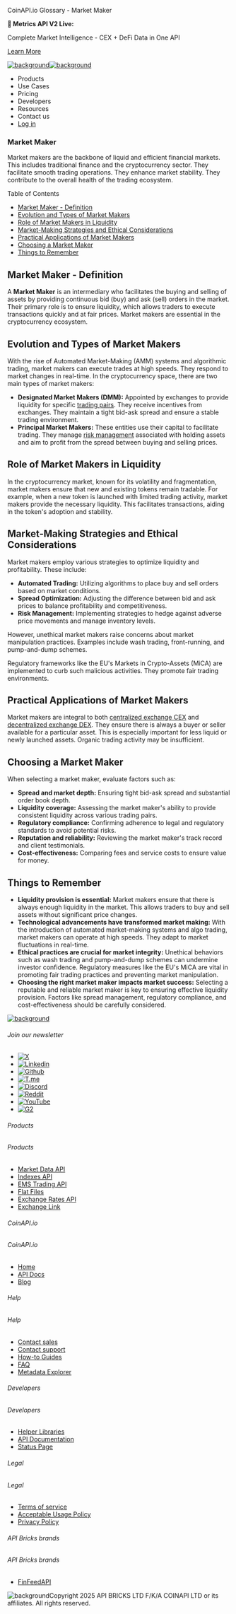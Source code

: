 CoinAPI.io Glossary - Market Maker

**🚀 Metrics API V2 Live:**

Complete Market Intelligence - CEX + DeFi Data in One API

[Learn More](https://www.coinapi.io/blog/metrics-api-v2-trading-volume-analysis-and-on-chain-metrics)

[![background](https://cdn.sanity.io/images/o65xz72l/production/268144c90959611dea3e360f81e4549c3cd03fd0-142x34.svg)![background](https://cdn.sanity.io/images/o65xz72l/production/e0ca0c29b08cb53631d77de4a84246da316d55d2-142x34.svg)](/)

* Products
* Use Cases
* Pricing
* Developers
* Resources
* Contact us
* [Log in](https://console.coinapi.io/)

### Market Maker

Market makers are the backbone of liquid and efficient financial markets. This includes traditional finance and the cryptocurrency sector. They facilitate smooth trading operations. They enhance market stability. They contribute to the overall health of the trading ecosystem.

Table of Contents

* [Market Maker - Definition](#link-6d94065d6190)
* [Evolution and Types of Market Makers](#link-498b2a8bda9a)
* [Role of Market Makers in Liquidity](#link-017c5ae1e54e)
* [Market-Making Strategies and Ethical Considerations](#link-f5aba62a520d)
* [Practical Applications of Market Makers](#link-7b1fb08457ca)
* [Choosing a Market Maker](#link-f1fbc306cf6e)
* [Things to Remember](#link-679ddf1d1237)

Market Maker - Definition
-------------------------

A **Market Maker** is an intermediary who facilitates the buying and selling of assets by providing continuous bid (buy) and ask (sell) orders in the market. Their primary role is to ensure liquidity, which allows traders to execute transactions quickly and at fair prices. Market makers are essential in the cryptocurrency ecosystem.

Evolution and Types of Market Makers
------------------------------------

With the rise of Automated Market-Making (AMM) systems and algorithmic trading, market makers can execute trades at high speeds. They respond to market changes in real-time. In the cryptocurrency space, there are two main types of market makers:

* **Designated Market Makers (DMM):** Appointed by exchanges to provide liquidity for specific [trading pairs](https://www.coinapi.io/learn/glossary/trading-pair). They receive incentives from exchanges. They maintain a tight bid-ask spread and ensure a stable trading environment.
* **Principal Market Makers:** These entities use their capital to facilitate trading. They manage [risk management](https://www.coinapi.io/learn/glossary/risk-management) associated with holding assets and aim to profit from the spread between buying and selling prices.

Role of Market Makers in Liquidity
----------------------------------

In the cryptocurrency market, known for its volatility and fragmentation, market makers ensure that new and existing tokens remain tradable. For example, when a new token is launched with limited trading activity, market makers provide the necessary liquidity. This facilitates transactions, aiding in the token's adoption and stability.

Market-Making Strategies and Ethical Considerations
---------------------------------------------------

Market makers employ various strategies to optimize liquidity and profitability. These include:

* **Automated Trading:** Utilizing algorithms to place buy and sell orders based on market conditions.
* **Spread Optimization:** Adjusting the difference between bid and ask prices to balance profitability and competitiveness.
* **Risk Management:** Implementing strategies to hedge against adverse price movements and manage inventory levels.

However, unethical market makers raise concerns about market manipulation practices. Examples include wash trading, front-running, and pump-and-dump schemes.

Regulatory frameworks like the EU's Markets in Crypto-Assets (MiCA) are implemented to curb such malicious activities. They promote fair trading environments.

Practical Applications of Market Makers
---------------------------------------

Market makers are integral to both [centralized exchange CEX](https://www.coinapi.io/learn/glossary/centralized-exchange-cex) and [decentralized exchange DEX](https://www.coinapi.io/learn/glossary/decentralized-exchange-dex). They ensure there is always a buyer or seller available for a particular asset. This is especially important for less liquid or newly launched assets. Organic trading activity may be insufficient.

Choosing a Market Maker
-----------------------

When selecting a market maker, evaluate factors such as:

* **Spread and market depth:** Ensuring tight bid-ask spread and substantial order book depth.
* **Liquidity coverage:** Assessing the market maker's ability to provide consistent liquidity across various trading pairs.
* **Regulatory compliance:** Confirming adherence to legal and regulatory standards to avoid potential risks.
* **Reputation and reliability:** Reviewing the market maker's track record and client testimonials.
* **Cost-effectiveness:** Comparing fees and service costs to ensure value for money.

Things to Remember
------------------

* **Liquidity provision is essential:** Market makers ensure that there is always enough liquidity in the market. This allows traders to buy and sell assets without significant price changes.
* **Technological advancements have transformed market making:** With the introduction of automated market-making systems and algo trading, market makers can operate at high speeds. They adapt to market fluctuations in real-time.
* **Ethical practices are crucial for market integrity:** Unethical behaviors such as wash trading and pump-and-dump schemes can undermine investor confidence. Regulatory measures like the EU's MiCA are vital in promoting fair trading practices and preventing market manipulation.
* **Choosing the right market maker impacts market success:** Selecting a reputable and reliable market maker is key to ensuring effective liquidity provision. Factors like spread management, regulatory compliance, and cost-effectiveness should be carefully considered.

[![background](https://cdn.sanity.io/images/o65xz72l/production/99475f0760777c30125556b2707e1e8f77f2fba0-179x42.svg)](/)

###### Join our newsletter

* [![X](https://cdn.sanity.io/images/o65xz72l/production/89a93ecdd3eaa62f0d2bad091ff6d92a31e9c372-28x28.svg)](https://twitter.com/realcoinapi "X")
* [![Linkedin](https://cdn.sanity.io/images/o65xz72l/production/be666e8656abe83e43c1db9a3ab76d44b9af5cb5-28x28.svg)](https://www.linkedin.com/company/coinapi "Linkedin")
* [![Github](https://cdn.sanity.io/images/o65xz72l/production/80703d2d9baaef7e7f5471a54a720b9383a63aab-28x28.svg)](https://github.com/coinapi/coinapi-sdk "Github")
* [![T.me](https://cdn.sanity.io/images/o65xz72l/production/39be23a1db383ad12c3e9d4bebae9bc77bf59b8b-28x28.svg)](https://t.me/coinapiofficial "T.me")
* [![Discord](https://cdn.sanity.io/images/o65xz72l/production/9862f060f9b89536f18d4e8770a11bfb00c3e3fd-30x28.svg)](https://discord.gg/vgJbjjsVaC "Discord")
* [![Reddit](https://cdn.sanity.io/images/o65xz72l/production/d02e41d1eab87d289f2bc6a390bcd0c7def1b7ac-30x28.svg)](https://www.reddit.com/r/CoinAPI/ "Reddit")
* [![YouTube](https://cdn.sanity.io/images/o65xz72l/production/535425f0f99df8b6173d663721f8941430d637b2-28x28.svg)](https://www.youtube.com/@CoinAPI_Official "YouTube")
* [![G2](/_next/image?url=https%3A%2F%2Fcdn.sanity.io%2Fimages%2Fo65xz72l%2Fproduction%2F4b1d455c2cab4bf625e7cc96a1b74695c0b3c4bc-28x28.png&w=64&q=75)](https://www.g2.com/products/coinapi/reviews "G2")

###### Products

###### Products

* [Market Data API](/products/market-data-api)
* [Indexes API](/products/indexes-api)
* [EMS Trading API](/products/ems-api)
* [Flat Files](/products/flat-files)
* [Exchange Rates API](/products/exchange-rates-api)
* [Exchange Link](https://www.coinapi.io/products/exchange-link)

###### CoinAPI.io

###### CoinAPI.io

* [Home](https://www.coinapi.io/)
* [API Docs](https://docs.coinapi.io/?_gl=1*jgom05*_gcl_au*NTIxNjU3NzExLjE3MzU1OTM0MTE.*_ga*OTI3MDg0NzQ2LjE3MzU1OTM0MDk.*_ga_063767QGZW*MTczODA3Mzc5MC43My4wLjE3MzgwNzM3OTAuNjAuMC4w*_ga_EXCQW96F7R*MTczODA3Mzc5MC4xMjEuMC4xNzM4MDczNzkwLjAuMC4w)
* [Blog](https://www.coinapi.io/blog)

###### Help

###### Help

* [Contact sales](/contact-us)
* [Contact support](https://console.coinapi.io/?link=/support-tickets)
* [How-to Guides](https://docs.coinapi.io/market-data/how-to-guides/?_gl=1*16m3ndl*_gcl_au*NTIxNjU3NzExLjE3MzU1OTM0MTE.*_ga*OTI3MDg0NzQ2LjE3MzU1OTM0MDk.*_ga_063767QGZW*MTczODA3Mzc5MC43My4wLjE3MzgwNzM3OTAuNjAuMC4w*_ga_EXCQW96F7R*MTczODA3Mzc5MC4xMjEuMC4xNzM4MDczNzkwLjAuMC4w)
* [FAQ](https://docs.coinapi.io/general/faq/?_gl=1*dfjpiw*_gcl_au*NTIxNjU3NzExLjE3MzU1OTM0MTE.*_ga*OTI3MDg0NzQ2LjE3MzU1OTM0MDk.*_ga_063767QGZW*MTczODA3Mzc5MC43My4wLjE3MzgwNzM3OTAuNjAuMC4w*_ga_EXCQW96F7R*MTczODA3Mzc5MC4xMjEuMC4xNzM4MDczNzkwLjAuMC4w)
* [Metadata Explorer](https://docs.coinapi.io/market-data/metadata-tables/introduction)

###### Developers

###### Developers

* [Helper Libraries](https://github.com/api-bricks/api-bricks-sdk/)
* [API Documentation](https://docs.coinapi.io/?_gl=1*iuavdb*_gcl_au*NTIxNjU3NzExLjE3MzU1OTM0MTE.*_ga*OTI3MDg0NzQ2LjE3MzU1OTM0MDk.*_ga_063767QGZW*MTczODA3Mzc5MC43My4wLjE3MzgwNzM3OTAuNjAuMC4w*_ga_EXCQW96F7R*MTczODA3Mzc5MC4xMjEuMC4xNzM4MDczNzkwLjAuMC4w)
* [Status Page](https://status.coinapi.io/?_gl=1*1ww1bbe*_gcl_au*NTIxNjU3NzExLjE3MzU1OTM0MTE.*_ga*OTI3MDg0NzQ2LjE3MzU1OTM0MDk.*_ga_063767QGZW*MTczODA3Mzc5MC43My4wLjE3MzgwNzM3OTAuNjAuMC4w*_ga_EXCQW96F7R*MTczODA3Mzc5MC4xMjEuMC4xNzM4MDczNzkwLjAuMC4w)

###### Legal

###### Legal

* [Terms of service](/legal#terms)
* [Acceptable Usage Policy](/legal#aup)
* [Privacy Policy](/legal#policy)

###### API Bricks brands

###### API Bricks brands

* [FinFeedAPI](https://finfeedapi.com/?utm_source=coinapi.io&utm_medium=referral&utm_campaign=footer)

![background](https://cdn.sanity.io/images/o65xz72l/production/5f005fa1cc9dc85c59ae054bb4a4838566b65c4e-25x26.svg)Copyright 2025 API BRICKS LTD F/K/A COINAPI LTD or its affiliates. All rights reserved.